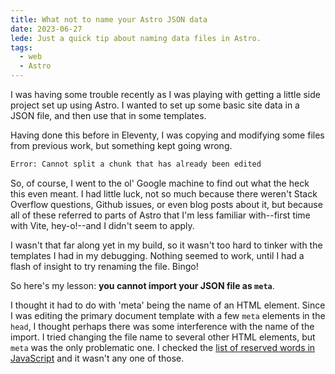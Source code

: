 ```yaml
---
title: What not to name your Astro JSON data
date: 2023-06-27
lede: Just a quick tip about naming data files in Astro.
tags:
  - web
  - Astro
---
```


I was having some trouble recently as I was playing with getting a little side
project set up using Astro. I wanted to set up some basic site data in a JSON
file, and then use that in some templates.

Having done this before in Eleventy, I was copying and modifying some files from
previous work, but something kept going wrong.

```txt
Error: Cannot split a chunk that has already been edited
```

So, of course, I went to the ol' Google machine to find out what the heck this
even meant. I had little luck, not so much because there weren't Stack Overflow
questions, Github issues, or even blog posts about it, but because all of these
referred to parts of Astro that I'm less familiar with--first time with Vite,
hey-o!--and I didn't seem to apply.

I wasn't that far along yet in my build, so it wasn't too hard to tinker with
the templates I had in my debugging. Nothing seemed to work, until I had a flash
of insight to try renaming the file. Bingo!

So here's my lesson: **you cannot import your JSON file as `meta`**.

I thought it had to do with 'meta' being the name of an HTML element. Since I
was editing the primary document template with a few `meta` elements in the
`head`, I thought perhaps there was some interference with the name of the
import. I tried changing the file name to several other HTML elements, but
`meta` was the only problematic one. I checked the
[list of reserved words in JavaScript](https://developer.mozilla.org/en-US/docs/Web/JavaScript/Reference/Lexical_grammar#reserved_words)
and it wasn't any one of those.
